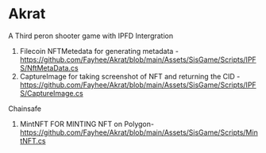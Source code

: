 # Akrat
 A Third peron shooter game with IPFD Intergration
 
 1. Filecoin
NFTMetedata for generating metadata - https://github.com/Fayhee/Akrat/blob/main/Assets/SisGame/Scripts/IPFS/NftMetaData.cs
2. CaptureImage for taking screenshot of NFT and returning the CID - https://github.com/Fayhee/Akrat/blob/main/Assets/SisGame/Scripts/IPFS/CaptureImage.cs

Chainsafe
1. MintNFT FOR MINTING NFT on Polygon- https://github.com/Fayhee/Akrat/blob/main/Assets/SisGame/Scripts/MintNFT.cs
